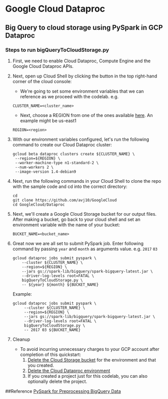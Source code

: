 # Google Cloud Dataproc

## Big Query to cloud storage using PySpark in GCP Dataproc

### Steps to run bigQueryToCloudStorage.py

1. First, we need to enable Cloud Dataproc, Compute Engine and the Google Cloud Dataproc APIs.

2. Next, open up Cloud Shell by clicking the button in the top right-hand corner of the cloud console:

    - We're going to set some environment variables that we can reference as we proceed with the codelab. e.g.
    
   ```
   CLUSTER_NAME=<cluster_name>
   ```
   
   - Next, choose a REGION from one of the ones available [here](https://cloud.google.com/compute/docs/regions-zones/). An example might be us-east1
   ```
   REGION=<region>
   ```

3. With our environment variables configured, let's run the following command to create our Cloud Dataproc cluster:
    ```
    gcloud beta dataproc clusters create ${CLUSTER_NAME} \
     --region=${REGION} \
     --worker-machine-type n1-standard-2 \
     --num-workers 2 \
     --image-version 1.4-debian9
    ```
4. Next, run the following commands in your Cloud Shell to clone the repo with the sample code and cd into the correct directory:
    ```
    cd
    git clone https://github.com/avj10/GoogleCloud
    cd GoogleCloud/Dataproc
    ```

5. Next, we'll create a Google Cloud Storage bucket for our output files. After making a bucket, go back to your cloud shell and set an environment variable with the name of your bucket:
   ```
   BUCKET_NAME=<bucket_name>
   ```

6. Great now we are all set to submit PySpark job. Enter following command by passing `year` and `month` as arguments value. e.g. `2017` `03`
    ````
    gcloud dataproc jobs submit pyspark \
        --cluster ${CLUSTER_NAME} \
        --region=${REGION} \
        --jars gs://spark-lib/bigquery/spark-bigquery-latest.jar \
        --driver-log-levels root=FATAL \
        bigQueryToCloudStorage.py \
        -- ${year} ${month} ${BUCKET_NAME}
    ````
   Example:
   ````
   gcloud dataproc jobs submit pyspark \
        --cluster ${CLUSTER_NAME} \
        --region=${REGION} \
        --jars gs://spark-lib/bigquery/spark-bigquery-latest.jar \
        --driver-log-levels root=FATAL \
        bigQueryToCloudStorage.py \
        -- 2017 03 ${BUCKET_NAME}
    ````
   
7. Cleanup
    - To avoid incurring unnecessary charges to your GCP account after completion of this quickstart:
        1. [Delete the Cloud Storage bucket](https://cloud.google.com/storage/docs/deleting-buckets) for the environment and that you created.
        2. [Delete the Cloud Dataproc environment](https://cloud.google.com/dataproc/docs/guides/manage-cluster)
        3. If you created a project just for this codelab, you can also optionally delete the project.
    

##Reference
[PySpark for Preprocessing BigQuery Data](https://clmirror.storage.googleapis.com/codelabs/pyspark-bigquery/index.html?index=..%2F..index#0)
